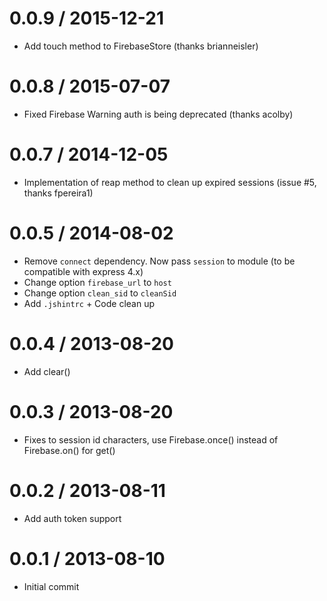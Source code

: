 0.0.9 / 2015-12-21
==================
  * Add touch method to FirebaseStore (thanks brianneisler)

0.0.8 / 2015-07-07
==================
  * Fixed Firebase Warning auth is being deprecated (thanks acolby)

0.0.7 / 2014-12-05
==================
  * Implementation of reap method to clean up expired sessions (issue #5, thanks fpereira1)
  
0.0.5 / 2014-08-02
==================
  * Remove `connect` dependency. Now pass `session` to module (to be compatible with express 4.x)
  * Change option `firebase_url` to `host`
  * Change option `clean_sid` to `cleanSid`
  * Add `.jshintrc` + Code clean up

0.0.4 / 2013-08-20
==================

  * Add clear()
  
0.0.3 / 2013-08-20
==================

  * Fixes to session id characters, use Firebase.once() instead of Firebase.on() for get()
  
0.0.2 / 2013-08-11
==================

  * Add auth token support
  
0.0.1 / 2013-08-10
==================

  * Initial commit
